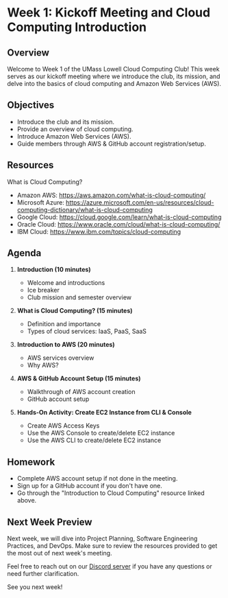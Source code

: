 # Week 1: Kickoff Meeting and Cloud Computing Introduction

## Overview

Welcome to Week 1 of the UMass Lowell Cloud Computing Club! This week serves as our kickoff meeting where we introduce the club, its mission, and delve into the basics of cloud computing and Amazon Web Services (AWS).

## Objectives

- Introduce the club and its mission.
- Provide an overview of cloud computing.
- Introduce Amazon Web Services (AWS).
- Guide members through AWS & GitHub account registration/setup.

## Resources

What is Cloud Computing?
- Amazon AWS: https://aws.amazon.com/what-is-cloud-computing/
- Microsoft Azure: https://azure.microsoft.com/en-us/resources/cloud-computing-dictionary/what-is-cloud-computing
- Google Cloud: https://cloud.google.com/learn/what-is-cloud-computing
- Oracle Cloud: https://www.oracle.com/cloud/what-is-cloud-computing/
- IBM Cloud: https://www.ibm.com/topics/cloud-computing

## Agenda

1. **Introduction (10 minutes)**
    - Welcome and introductions
    - Ice breaker
    - Club mission and semester overview

2. **What is Cloud Computing? (15 minutes)**
    - Definition and importance
    - Types of cloud services: IaaS, PaaS, SaaS

3. **Introduction to AWS (20 minutes)**
    - AWS services overview
    - Why AWS?

4. **AWS & GitHub Account Setup (15 minutes)**
    - Walkthrough of AWS account creation
    - GitHub account setup

5. **Hands-On Activity: Create EC2 Instance from CLI & Console**
    - Create AWS Access Keys
    - Use the AWS Console to create/delete EC2 instance
    - Use the AWS CLI to create/delete EC2 instance

## Homework

- Complete AWS account setup if not done in the meeting.
- Sign up for a GitHub account if you don't have one.
- Go through the "Introduction to Cloud Computing" resource linked above.

## Next Week Preview

Next week, we will dive into Project Planning, Software Engineering Practices, and DevOps. Make sure to review the resources provided to get the most out of next week's meeting.

Feel free to reach out on our [Discord server](https://discord.gg/WC2NdqYtDt) if you have any questions or need further clarification.

See you next week!
